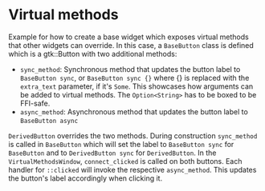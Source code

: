 # Virtual methods

Example for how to create a base widget which exposes virtual methods that other widgets can override.
In this case, a `BaseButton` class is defined which is a gtk::Button with two additional methods:

* `sync_method`: Synchronous method that updates the button label to `BaseButton sync`, or `BaseButton sync {}`
   where {} is replaced with the `extra_text` parameter, if it's `Some`. This showcases how arguments
   can be added to virtual methods. The `Option<String>` has to be boxed to be FFI-safe.
* `async_method`: Asynchronous method that updates the button label to `BaseButton async`

`DerivedButton` overrides the two methods. During construction `sync_method` is called in
`BaseButton` which will set the label to `BaseButton sync` for `BaseButton` and to
`DerivedButton sync` for `DerivedButton`. In the `VirtualMethodsWindow`, `connect_clicked` is
called on both buttons. Each handler for `::clicked` will invoke the respective `async_method`.
This updates the button's label accordingly when clicking it.
